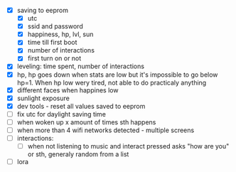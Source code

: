- [x] saving to eeprom
    - [x] utc
    - [x] ssid and password
    - [x] happiness, hp, lvl, sun
    - [x] time till first boot
    - [x] number of interactions
    - [x] first turn on or not
- [x] leveling: time spent, number of interactions                                                                                           
- [x] hp, hp goes down when stats are low but it's impossible to go below hp=1. When hp low wery tired, not able to do practicaly anything   
- [x] different faces when happines low                                                                                                       
- [x] sunlight exposure                                                                                                                                                                                                                            
- [x] dev tools - reset all values saved to eeprom
- [ ] fix utc for daylight saving time
- [ ] when woken up x amount of times sth happens
- [ ] when more than 4 wifi networks detected - multiple screens
- [ ] interactions:  
    - [ ] when not listening to music and interact pressed asks "how are you" or sth, generaly random from a list                            
- [ ] lora                                                             
